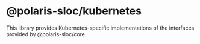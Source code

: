 # @polaris-sloc/kubernetes

This library provides Kubernetes-specific implementations of the interfaces provided by @polaris-sloc/core.
